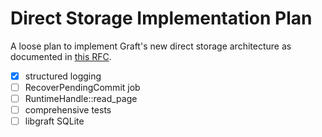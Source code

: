 # Direct Storage Implementation Plan

A loose plan to implement Graft's new direct storage architecture as documented in [this RFC].

[this RFC]: https://graft.rs/docs/rfcs/0001-direct-storage-architecture/

- [x] structured logging
- [ ] RecoverPendingCommit job
- [ ] RuntimeHandle::read_page
- [ ] comprehensive tests
- [ ] libgraft SQLite
